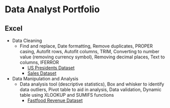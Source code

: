 # Data Analyst Portfolio

## Excel
- Data Cleaning
   - Find and replace, Date formatting, Remove duplicates, PROPER casing, Autofit rows, Autofit columns, TRIM, Converting to number value (removing currency symbol), Removing decimal places, Text to columns, IFERROR
      - [US Presidents Dataset](https://github.com/annakatrinatejero/portfolio/blob/main/Excel%20-%20Data%20Cleaning%20(US%20Presidents%20Dataset).xlsx)
      - [Sales Dataset](https://github.com/annakatrinatejero/portfolio/blob/cff30c5fc55ab29dae9d3cbd074ccae02f8625af/Excel%20-%20Data%20Cleaning%20(Sales%20Dataset).xlsx)
- Data Manipulation and Analysis
   - Data analysis tool (descriptive statistics), Box and whisker to identify data outliers, Pivot table to aid in analysis, Data validation, Dynamic table using XLOOKUP and SUMIFS functions
      - [Fastfood Revenue Dataset](https://github.com/annakatrinatejero/portfolio/blob/5d12d5e375bb4cc534b669976c06ffd36fc85729/Excel%20-%20Data%20Transformation%20and%20Analysis%20(Fastfood%20Revenue%20Dataset).xlsx)
   
   
